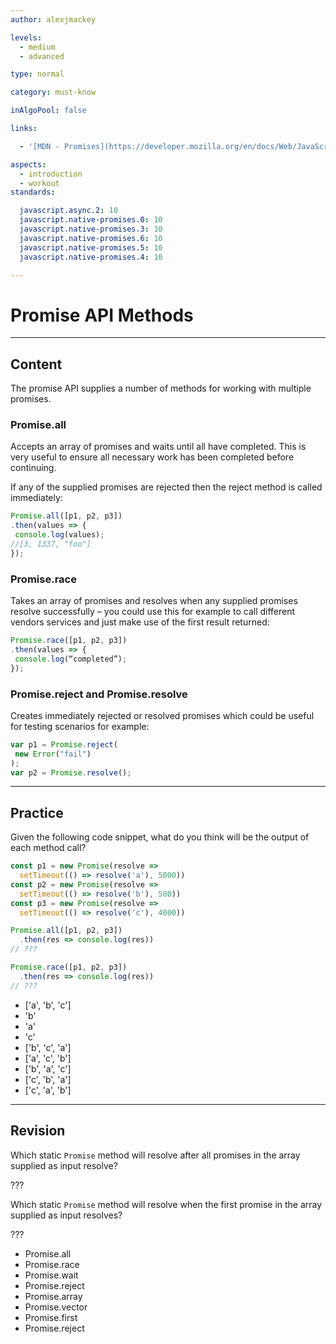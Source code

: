 ```yaml
---
author: alexjmackey

levels:
  - medium
  - advanced

type: normal

category: must-know

inAlgoPool: false

links:

  - '[MDN - Promises](https://developer.mozilla.org/en/docs/Web/JavaScript/Reference/Global_Objects/Promise){website}'

aspects:
  - introduction
  - workout
standards:

  javascript.async.2: 10
  javascript.native-promises.0: 10
  javascript.native-promises.3: 10
  javascript.native-promises.6: 10
  javascript.native-promises.5: 10
  javascript.native-promises.4: 10

---
```

# Promise API Methods

---
## Content

The promise API supplies a number of methods for working with multiple promises.

### Promise.all

Accepts an array of promises and waits until all have completed. This is very useful to ensure all necessary work has been completed before continuing.

If any of the supplied promises are rejected then the reject method is called immediately:

```javascript
Promise.all([p1, p2, p3])
.then(values => {
 console.log(values);
//[3, 1337, "foo"]
});
```

### Promise.race

Takes an array of promises and resolves when any supplied promises resolve successfully – you could use this for example to call different vendors services and just make use of the first result returned:

```javascript
Promise.race([p1, p2, p3])
.then(values => {
 console.log(“completed”);
});
```

### Promise.reject and Promise.resolve

Creates immediately rejected or resolved promises which could be useful for testing scenarios for example:

```javascript
var p1 = Promise.reject(
 new Error("fail")
);
var p2 = Promise.resolve();
```

---
## Practice

Given the following code snippet, what do you think will be the output of each method call?

```javascript
const p1 = new Promise(resolve =>
  setTimeout(() => resolve('a'), 5000))
const p2 = new Promise(resolve =>
  setTimeout(() => resolve('b'), 500))
const p3 = new Promise(resolve =>
  setTimeout(() => resolve('c'), 4000))

Promise.all([p1, p2, p3])
  .then(res => console.log(res))
// ???

Promise.race([p1, p2, p3])
  .then(res => console.log(res))
// ???
```

* ['a', 'b', 'c']
* 'b'
* 'a'
* 'c'
* ['b', 'c', 'a']
* ['a', 'c', 'b']
* ['b', 'a', 'c']
* ['c', 'b', 'a']
* ['c', 'a', 'b']

---
## Revision

Which static `Promise` method will resolve after all promises in the array supplied as input resolve?

???

Which static `Promise` method will resolve when the first promise in the array supplied as input resolves?

???

* Promise.all
* Promise.race
* Promise.wait
* Promise.reject
* Promise.array
* Promise.vector
* Promise.first
* Promise.reject
